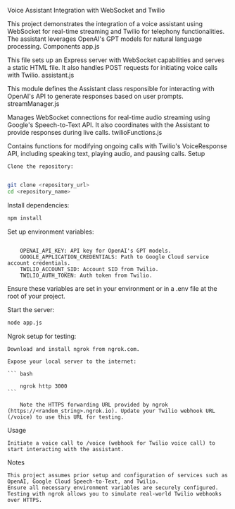 Voice Assistant Integration with WebSocket and Twilio

This project demonstrates the integration of a voice assistant using WebSocket for real-time streaming and Twilio for telephony functionalities. The assistant leverages OpenAI's GPT models for natural language processing.
Components
app.js

This file sets up an Express server with WebSocket capabilities and serves a static HTML file. It also handles POST requests for initiating voice calls with Twilio.
assistant.js

This module defines the Assistant class responsible for interacting with OpenAI's API to generate responses based on user prompts.
streamManager.js

Manages WebSocket connections for real-time audio streaming using Google's Speech-to-Text API. It also coordinates with the Assistant to provide responses during live calls.
twilioFunctions.js

Contains functions for modifying ongoing calls with Twilio's VoiceResponse API, including speaking text, playing audio, and pausing calls.
Setup

    Clone the repository:

``` bash

git clone <repository_url>
cd <repository_name>
```

Install dependencies:

``` bash
npm install
```

Set up environment variables:

```

    OPENAI_API_KEY: API key for OpenAI's GPT models.
    GOOGLE_APPLICATION_CREDENTIALS: Path to Google Cloud service account credentials.
    TWILIO_ACCOUNT_SID: Account SID from Twilio.
    TWILIO_AUTH_TOKEN: Auth token from Twilio.

```

Ensure these variables are set in your environment or in a .env file at the root of your project.

Start the server:

``` bash
node app.js
```

Ngrok setup for testing:

    Download and install ngrok from ngrok.com.

    Expose your local server to the internet:

    ``` bash

        ngrok http 3000
    ```

        Note the HTTPS forwarding URL provided by ngrok (https://<random_string>.ngrok.io). Update your Twilio webhook URL (/voice) to use this URL for testing.

Usage

    Initiate a voice call to /voice (webhook for Twilio voice call) to start interacting with the assistant.

Notes

    This project assumes prior setup and configuration of services such as OpenAI, Google Cloud Speech-to-Text, and Twilio.
    Ensure all necessary environment variables are securely configured.
    Testing with ngrok allows you to simulate real-world Twilio webhooks over HTTPS.
